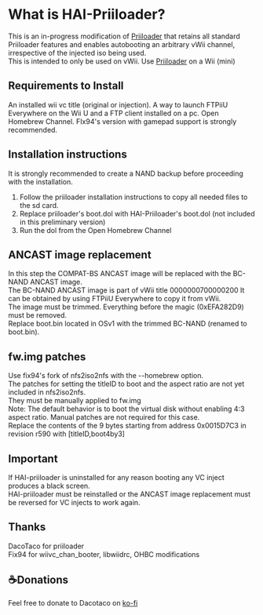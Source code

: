 # What is HAI-Priiloader? #
This is an in-progress modification of [Priiloader](http://wiibrew.org/wiki/Priiloader) that retains all standard Priiloader features and enables autobooting an arbitrary vWii channel, irrespective of the injected iso being used. \
This is intended to only be used on vWii. Use [Priiloader](https://github.com/DacoTaco/priiloader) on a Wii (mini)

## Requirements to Install ##
An installed wii vc title (original or injection).
A way to launch FTPiiU Everywhere on the Wii U and a FTP client installed on a pc.
Open Homebrew Channel. FIx94's version with gamepad support is strongly recommended.

## Installation instructions ##
It is strongly recommended to create a NAND backup before proceeding with the installation.
1. Follow the priiloader installation instructions to copy all needed files to the sd card. 
2. Replace priiloader's boot.dol with HAI-Priiloader's boot.dol (not included in this preliminary version)
3. Run the dol from the Open Homebrew Channel

## ANCAST image replacement ##
In this step the COMPAT-BS ANCAST image will be replaced with the BC-NAND ANCAST image. \
The BC-NAND ANCAST image is part of vWii title 0000000700000200 It can be obtained by using FTPiiU Everywhere to copy it from vWii. \
The image must be trimmed. Everything before the magic (0xEFA282D9) must be removed. \
Replace boot.bin located in OSv1 with the trimmed BC-NAND (renamed to boot.bin).

## fw.img patches ##
Use fix94's fork of nfs2iso2nfs with the --homebrew option. \
The patches for setting the titleID to boot and the aspect ratio are not yet included in nfs2iso2nfs. \
They must be manually applied to fw.img \
Note: The default behavior is to boot the virtual disk without enabling 4:3 aspect ratio. Manual patches are not required for this case. \
Replace the contents of the 9 bytes starting from address 0x0015D7C3 in revision r590 with [titleID,boot4by3]

## Important ##
If HAI-priiloader is uninstalled for any reason booting any VC inject produces a black screen. \
HAI-priiloader must be reinstalled or the ANCAST image replacement must be reversed for VC injects to work again.


## Thanks ##
DacoTaco for priiloader \
Fix94 for wiivc_chan_booter, libwiidrc, OHBC modifications

## ☕Donations ##
Feel free to donate to Dacotaco on [ko-fi](https://ko-fi.com/dacotaco) 